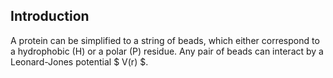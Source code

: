 ## Introduction

A protein can be simplified to a string of beads, which either correspond to a hydrophobic (H) or a polar (P) residue. Any pair of beads can interact by a Leonard-Jones potential $ V(r) $.
